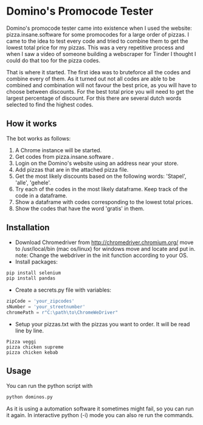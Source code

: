 # Domino's Promocode Tester

Domino's promocode tester came into existence when I used the website: pizza.insane.software for some promocodes for a large order of pizzas. I came to the idea to test every code and tried to combine them to get the lowest total price for  my pizzas. This was a very repetitive process and when I saw a video of someone building a webscraper for Tinder I thought I could do that too for the pizza codes.

That is where it started. The first idea was to bruteforce all the codes and combine every of them. As it turned out not all codes are able to be combined and combination will not favour the best price, as you will have to choose between discounts. For the best total price you will need to get the largest percentage of discount. For this there are several dutch words selected to find the highest codes.

## How it works

The bot works as follows:
1. A Chrome instance will be started.
2. Get codes from pizza.insane.software .
3. Login on the Domino's website using an address near your store.
4. Add pizzas that are in the attached pizza file.
5. Get the most likely discounts based on the following words: 'Stapel', 'alle', 'gehele'.
6. Try each of the codes in the most likely dataframe. Keep track of the code in a dataframe.
7. Show a dataframe with codes corresponding to the lowest total prices.
8. Show the codes that have the word 'gratis' in them.

## Installation
- Download Chromedriver from http://chromedriver.chromium.org/ move to /usr/local/bin (mac os/linux) for windows move and locate and put in. note: Change the webdriver in the init function according to your OS.
- Install packages:
```bash 
pip install selenium 
pip install pandas 
```
- Create a secrets.py file with variables:
```python
zipCode = 'your_zipcodes'
sNumber = 'your_streetnumber'
chromePath = r"C:\path\to\ChromeWeDriver"
```
- Setup your pizzas.txt with the pizzas you want to order. It will be read line by line.
```
Pizza veggi
pizza chicken supreme
pizza chicken kebab
```

## Usage
You can run the python script with
```bash
python dominos.py
```

As it is using a automation software it sometimes might fail, so you can run it again. In interactive python (-i) mode you can also re run the commands.